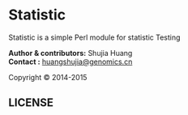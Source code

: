 Statistic
======
Statistic is a simple Perl module for statistic Testing

__Author & contributors:__ Shujia Huang              <br/>
__Contact              :__ huangshujia@genomics.cn   <br/>

Copyright &copy; 2014-2015

LICENSE
--------

